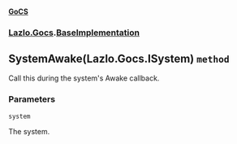 #### [GoCS](./GoCS.md 'GoCS')
### [Lazlo.Gocs](./GoCS.md#Lazlo-Gocs 'Lazlo.Gocs').[BaseImplementation](./Lazlo-Gocs-BaseImplementation.md 'Lazlo.Gocs.BaseImplementation')
## SystemAwake(Lazlo.Gocs.ISystem) `method`
Call this during the system's Awake callback.
### Parameters

<a name='Lazlo-Gocs-BaseImplementation-SystemAwake(Lazlo-Gocs-ISystem)-system'></a>
`system`

The system.
